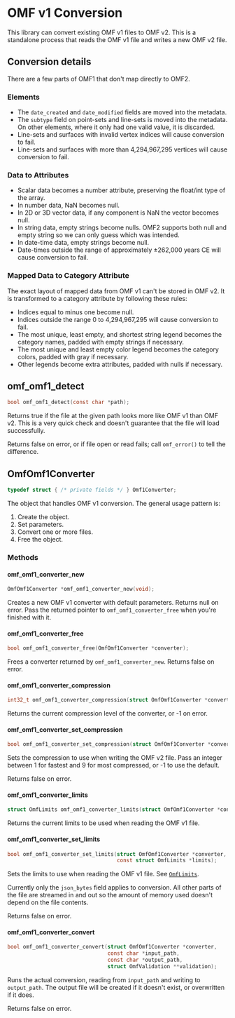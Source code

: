 # OMF v1 Conversion

This library can convert existing OMF v1 files to OMF v2.
This is a standalone process that reads the OMF v1 file and writes a new OMF v2 file.

## Conversion details

There are a few parts of OMF1 that don't map directly to OMF2.

### Elements

- The `date_created` and `date_modified` fields are moved into the metadata.
- The `subtype` field on point-sets and line-sets is moved into the metadata.
  On other elements, where it only had one valid value, it is discarded.
- Line-sets and surfaces with invalid vertex indices will cause conversion to fail.
- Line-sets and surfaces with more than 4,294,967,295 vertices will cause conversion to fail.

### Data to Attributes

- Scalar data becomes a number attribute, preserving the float/int type of the array.
- In number data, NaN becomes null.
- In 2D or 3D vector data, if any component is NaN the vector becomes null.
- In string data, empty strings become nulls.
  OMF2 supports both null and empty string so we can only guess which was intended.
- In date-time data, empty strings become null.
- Date-times outside the range of approximately ±262,000 years CE will cause conversion to fail.

### Mapped Data to Category Attribute

The exact layout of mapped data from OMF v1 can't be stored in OMF v2.
It is transformed to a category attribute by following these rules:

- Indices equal to minus one become null.
- Indices outside the range 0 to 4,294,967,295 will cause conversion to fail.
- The most unique, least empty, and shortest string legend becomes the category names,
  padded with empty strings if necessary.
- The most unique and least empty color legend becomes the category colors, padded with
  gray if necessary.
- Other legends become extra attributes, padded with nulls if necessary.

## omf_omf1_detect

```c
bool omf_omf1_detect(const char *path);
```

Returns true if the file at the given path looks more like OMF v1 than OMF v2.
This is a very quick check and doesn't guarantee that the file will load successfully.

Returns false on error, or if file open or read fails; call `omf_error()` to tell the difference.

## OmfOmf1Converter

```c
typedef struct { /* private fields */ } Omf1Converter;
```

The object that handles OMF v1 conversion. The general usage pattern is:

1. Create the object.
1. Set parameters.
1. Convert one or more files.
1. Free the object.

### Methods

#### omf_omf1_converter_new

```c
OmfOmf1Converter *omf_omf1_converter_new(void);
```

Creates a new OMF v1 converter with default parameters.
Returns null on error.
Pass the returned pointer to `omf_omf1_converter_free` when you're finished with it.

#### omf_omf1_converter_free

```c
bool omf_omf1_converter_free(OmfOmf1Converter *converter);
```

Frees a converter returned by `omf_omf1_converter_new`.
Returns false on error.

#### omf_omf1_converter_compression

```c
int32_t omf_omf1_converter_compression(struct OmfOmf1Converter *converter);
```

Returns the current compression level of the converter, or -1 on error.

#### omf_omf1_converter_set_compression

```c
bool omf_omf1_converter_set_compression(struct OmfOmf1Converter *converter, int32_t compression);
```

Sets the compression to use when writing the OMF v2 file.
Pass an integer between 1 for fastest and 9 for most compressed, or -1 to use the default.

Returns false on error.

#### omf_omf1_converter_limits

```c
struct OmfLimits omf_omf1_converter_limits(struct OmfOmf1Converter *converter);
```

Returns the current limits to be used when reading the OMF v1 file.

#### omf_omf1_converter_set_limits

```c
bool omf_omf1_converter_set_limits(struct OmfOmf1Converter *converter,
                                   const struct OmfLimits *limits);
```

Sets the limits to use when reading the OMF v1 file.
See [`OmfLimits`](./reader.md#omflimits).

Currently only the `json_bytes` field applies to conversion.
All other parts of the file are streamed in and out so the amount of memory used
doesn't depend on the file contents.

Returns false on error.

#### omf_omf1_converter_convert

```c
bool omf_omf1_converter_convert(struct OmfOmf1Converter *converter,
                                const char *input_path,
                                const char *output_path,
                                struct OmfValidation **validation);
```

Runs the actual conversion, reading from `input_path` and writing to `output_path`.
The output file will be created if it doesn't exist, or overwritten if it does.

Returns false on error.
